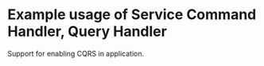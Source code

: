 # Example usage of Service Command Handler, Query Handler 

Support for enabling CQRS in application.
